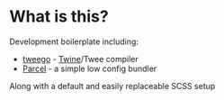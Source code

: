 # What is this?

Development boilerplate including:

- [tweego](https://www.motoslave.net/tweego) - [Twine](https://twinery.org/)/Twee compiler
- [Parcel](https://parceljs.org/) - a simple low config bundler

Along with a default and easily replaceable SCSS setup
